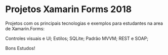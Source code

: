 # Projetos Xamarin Forms 2018

Projetos com os principais tecnologias e exemplos para estudantes na area de Xamarin.Forms:


Controles visuais e UI;
Estilos;
SQLite;
Padrão MVVM;
REST e SOAP;


Bons Estudos!
